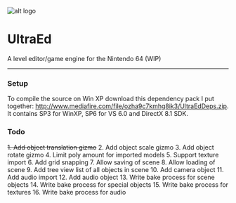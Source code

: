 ![alt logo](https://s3.amazonaws.com/kittypizza/ultraed.PNG?123)
# UltraEd
A level editor/game engine for the Nintendo 64 (WIP)

---

### Setup

To compile the source on Win XP download this dependency pack I put together: http://www.mediafire.com/file/ozha9c7kmhg8ik3/UltraEdDeps.zip. It contains SP3 for WinXP, SP6 for VS 6.0 and DirectX 8.1 SDK.

### Todo

~~1. Add object translation gizmo~~
2. Add object scale gizmo
3. Add object rotate gizmo
4. Limit poly amount for imported models
5. Support texture import
6. Add grid snapping
7. Allow saving of scene
8. Allow loading of scene
9. Add tree view list of all objects in scene
10. Add camera object
11. Add audio import
12. Add audio object
13. Write bake process for scene objects
14. Write bake process for special objects
15. Write bake process for textures
16. Write bake process for audio
